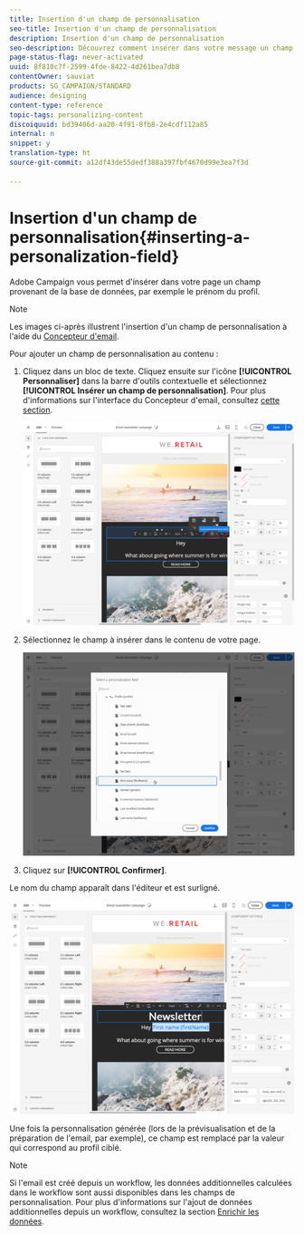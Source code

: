 ```yaml
---
title: Insertion d'un champ de personnalisation
seo-title: Insertion d'un champ de personnalisation
description: Insertion d'un champ de personnalisation
seo-description: Découvrez comment insérer dans votre message un champ provenant de la base de données, par exemple le prénom du profil.
page-status-flag: never-activated
uuid: 8f810c7f-2599-4fde-8422-4d261bea7db8
contentOwner: sauviat
products: SG_CAMPAIGN/STANDARD
audience: designing
content-type: reference
topic-tags: personalizing-content
discoiquuid: bd39406d-aa20-4f91-8fb8-2e4cdf112a85
internal: n
snippet: y
translation-type: ht
source-git-commit: a12df43de55dedf388a397fbf4670d99e3ea7f3d

---
```



# Insertion d'un champ de personnalisation{#inserting-a-personalization-field}

Adobe Campaign vous permet d'insérer dans votre page un champ provenant de la base de données, par exemple le prénom du profil.

>[!NOTE]
>
>Les images ci-après illustrent l'insertion d'un champ de personnalisation à l'aide du [Concepteur d'email](../../designing/using/about-email-content-design.md#about-the-email-designer).

Pour ajouter un champ de personnalisation au contenu :

1. Cliquez dans un bloc de texte. Cliquez ensuite sur l'icône **[!UICONTROL Personnaliser]** dans la barre d'outils contextuelle et sélectionnez **[!UICONTROL Insérer un champ de personnalisation]**. Pour plus d'informations sur l'interface du Concepteur d'email, consultez [cette section](../../designing/using/about-email-content-design.md#email-designer-interface).

   ![](assets/email_perso_field_1.png)

1. Sélectionnez le champ à insérer dans le contenu de votre page.

   ![](assets/email_perso_field_2.png)

1. Cliquez sur **[!UICONTROL Confirmer]**.

Le nom du champ apparaît dans l'éditeur et est surligné.

![](assets/email_perso_field_3.png)

Une fois la personnalisation générée (lors de la prévisualisation et de la préparation de l'email, par exemple), ce champ est remplacé par la valeur qui correspond au profil ciblé.

>[!NOTE]
>
>Si l'email est créé depuis un workflow, les données additionnelles calculées dans le workflow sont aussi disponibles dans les champs de personnalisation. Pour plus d'informations sur l'ajout de données additionnelles depuis un workflow, consultez la section [Enrichir les données](../../automating/using/targeting-data.md#enriching-data).

